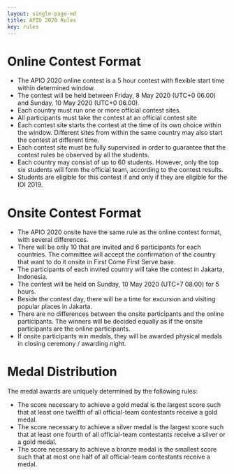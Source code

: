 ```yaml
---
layout: single-page-md
title: APIO 2020 Rules
key: rules
---
```


# Online Contest Format
* The APIO 2020 online contest is a 5 hour contest with flexible start time within determined window.
* The contest will be held between Friday, 8 May 2020 (UTC+0 06.00) and Sunday, 10 May 2020 (UTC+0 06.00).
* Each country must run one or more official contest sites.
* All participants must take the contest at an official contest site
* Each contest site starts the contest at the time of its own choice within the window. Different sites from within the same country may also start the contest at different time.
* Each contest site must be fully supervised in order to guarantee that the contest rules be observed by all the students.
* Each country may consist of up to 60 students. However, only the top six students will form the official team, according to the contest results.
* Students are eligible for this contest if and only if they are eligible for the IOI 2019.

# Onsite Contest Format
* The APIO 2020 onsite have the same rule as the online contest format, with several differences.
* There will be only 10 that are invited and 6 participants for each countries. The committee will accept the confirmation of the country that want to do it onsite in First Come First Serve base.
* The participants of each invited country will take the contest in Jakarta, Indonesia.
* The contest will be held on Sunday, 10 May 2020 (UTC+7 08.00) for 5 hours.
* Beside the contest day, there will be a time for excursion and visiting popular places in Jakarta.
* There are no differences between the onsite participants and the online participants. The winners will be decided equally as if the onsite participants are the online participants.
* If onsite participants win medals, they will be awarded physical medals in closing ceremony / awarding night.

# Medal Distribution
The medal awards are uniquely determined by the following rules:
* The score necessary to achieve a gold medal is the largest score such that at least one twelfth of all official-team contestants receive a gold medal.
* The score necessary to achieve a silver medal is the largest score such that at least one fourth of all official-team contestants receive a silver or a gold medal.
* The score necessary to achieve a bronze medal is the smallest score such that at most one half of all official-team contestants receive a medal.